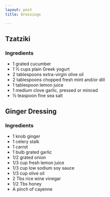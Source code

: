 ```yaml
---
layout: post
title: Dressings

---
```

## Tzatziki

### Ingredients

* 1 grated cucumber
* 1 ½ cups plain Greek yogurt
* 2 tablespoons extra-virgin olive oil
* 2 tablespoons chopped fresh mint and/or dill
* 1 tablespoon lemon juice
* 1 medium clove garlic, pressed or minced
* ½ teaspoon fine sea salt

## Ginger Dressing

### Ingredients

* 1 knob ginger
* 1 celery stalk
* 1 carrot
* 1 bulb grated garlic
* 1/2 grated onion 
* 1/3 cup fresh lemon juice
* 1/3 cup low sodium soy sauce
* 1/3 cup olive oil 
* 2 Tbs rice wine vinegar
* 1/2 Tbs honey
* A pinch of cayenne 